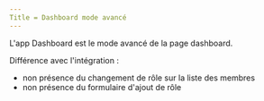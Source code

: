 ```yaml
---
Title = Dashboard mode avancé 
---
```


L'app Dashboard est le mode avancé de la page dashboard. 

Différence avec l'intégration : 

- non présence du changement de rôle sur la liste des membres
- non présence du formulaire d'ajout de rôle